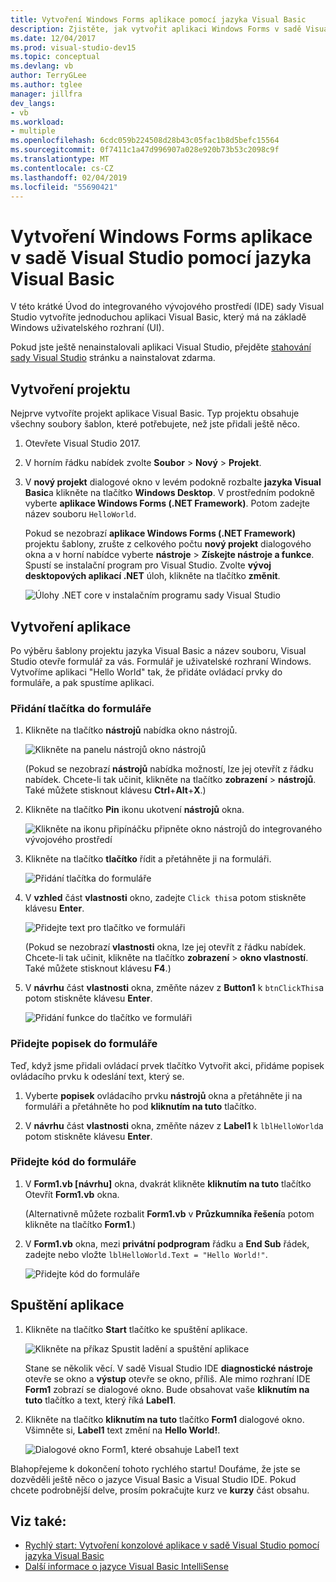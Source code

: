 ```yaml
---
title: Vytvoření Windows Forms aplikace pomocí jazyka Visual Basic
description: Zjistěte, jak vytvořit aplikaci Windows Forms v sadě Visual Studio pomocí jazyka Visual Basic, krok za krokem.
ms.date: 12/04/2017
ms.prod: visual-studio-dev15
ms.topic: conceptual
ms.devlang: vb
author: TerryGLee
ms.author: tglee
manager: jillfra
dev_langs:
- vb
ms.workload:
- multiple
ms.openlocfilehash: 6cdc059b224508d28b43c05fac1b8d5befc15564
ms.sourcegitcommit: 0f7411c1a47d996907a028e920b73b53c2098c9f
ms.translationtype: MT
ms.contentlocale: cs-CZ
ms.lasthandoff: 02/04/2019
ms.locfileid: "55690421"
---
```

# <a name="create-a-windows-forms-app-in-visual-studio-with-visual-basic"></a>Vytvoření Windows Forms aplikace v sadě Visual Studio pomocí jazyka Visual Basic

V této krátké Úvod do integrovaného vývojového prostředí (IDE) sady Visual Studio vytvoříte jednoduchou aplikaci Visual Basic, který má na základě Windows uživatelského rozhraní (UI).

Pokud jste ještě nenainstalovali aplikaci Visual Studio, přejděte [stahování sady Visual Studio](https://visualstudio.microsoft.com/downloads/?utm_medium=microsoft&utm_source=docs.microsoft.com&utm_campaign=inline+link&utm_content=download+vs2017) stránku a nainstalovat zdarma.

## <a name="create-a-project"></a>Vytvoření projektu

Nejprve vytvoříte projekt aplikace Visual Basic. Typ projektu obsahuje všechny soubory šablon, které potřebujete, než jste přidali ještě něco.

1. Otevřete Visual Studio 2017.

2. V horním řádku nabídek zvolte **Soubor** > **Nový** > **Projekt**.

3. V **nový projekt** dialogové okno v levém podokně rozbalte **jazyka Visual Basic**a klikněte na tlačítko **Windows Desktop**. V prostředním podokně vyberte **aplikace Windows Forms (.NET Framework)**. Potom zadejte název souboru `HelloWorld`.

     Pokud se nezobrazí **aplikace Windows Forms (.NET Framework)** projektu šablony, zrušte z celkového počtu **nový projekt** dialogového okna a v horní nabídce vyberte **nástroje**  >  **Získejte nástroje a funkce**. Spustí se instalační program pro Visual Studio. Zvolte **vývoj desktopových aplikací .NET** úloh, klikněte na tlačítko **změnit**.

     ![Úlohy .NET core v instalačním programu sady Visual Studio](../ide/media/install-dot-net-desktop-env.png)

## <a name="create-the-application"></a>Vytvoření aplikace

Po výběru šablony projektu jazyka Visual Basic a název souboru, Visual Studio otevře formulář za vás. Formulář je uživatelské rozhraní Windows. Vytvoříme aplikaci "Hello World" tak, že přidáte ovládací prvky do formuláře, a pak spustíme aplikaci.

### <a name="add-a-button-to-the-form"></a>Přidání tlačítka do formuláře

1. Klikněte na tlačítko **nástrojů** nabídka okno nástrojů.

     ![Klikněte na panelu nástrojů okno nástrojů](../ide/media/vb-toolbox-toolwindow.png)

     (Pokud se nezobrazí **nástrojů** nabídka možností, lze jej otevřít z řádku nabídek. Chcete-li tak učinit, klikněte na tlačítko **zobrazení** > **nástrojů**. Také můžete stisknout klávesu **Ctrl**+**Alt**+**X**.)

2. Klikněte na tlačítko **Pin** ikonu ukotvení **nástrojů** okna.

     ![Klikněte na ikonu připínáčku připněte okno nástrojů do integrovaného vývojového prostředí](../ide/media/vb-pin-the-toolbox-window.png)
3. Klikněte na tlačítko **tlačítko** řídit a přetáhněte ji na formuláři.

     ![Přidání tlačítka do formuláře](../ide/media/vb-add-a-button-to-form1.png)

4. V **vzhled** část **vlastnosti** okno, zadejte `Click this`a potom stiskněte klávesu **Enter**.

     ![Přidejte text pro tlačítko ve formuláři](../ide/media/vb-button-control-text.png)

     (Pokud se nezobrazí **vlastnosti** okna, lze jej otevřít z řádku nabídek. Chcete-li tak učinit, klikněte na tlačítko **zobrazení** > **okno vlastností**. Také můžete stisknout klávesu **F4**.)

5. V **návrhu** část **vlastnosti** okna, změňte název z **Button1** k `btnClickThis`a potom stiskněte klávesu **Enter**.

     ![Přidání funkce do tlačítko ve formuláři](../ide/media/vb-button-control-function.png)

### <a name="add-a-label-to-the-form"></a>Přidejte popisek do formuláře

Teď, když jsme přidali ovládací prvek tlačítko Vytvořit akci, přidáme popisek ovládacího prvku k odeslání text, který se.

1. Vyberte **popisek** ovládacího prvku **nástrojů** okna a přetáhněte ji na formuláři a přetáhněte ho pod **kliknutím na tuto** tlačítko.

2. V **návrhu** část **vlastnosti** okna, změňte název z **Label1** k `lblHelloWorld`a potom stiskněte klávesu **Enter**.

### <a name="add-code-to-the-form"></a>Přidejte kód do formuláře

1. V **Form1.vb &#91;návrhu&#93;**  okna, dvakrát klikněte **kliknutím na tuto** tlačítko Otevřít **Form1.vb** okna.

      (Alternativně můžete rozbalit **Form1.vb** v **Průzkumníka řešení**a potom klikněte na tlačítko **Form1**.)

2. V **Form1.vb** okna, mezi **privátní podprogram** řádku a **End Sub** řádek, zadejte nebo vložte `lblHelloWorld.Text = "Hello World!"`.

     ![Přidejte kód do formuláře](../ide/media/vb-add-code-to-the-form.png)

## <a name="run-the-application"></a>Spuštění aplikace

1. Klikněte na tlačítko **Start** tlačítko ke spuštění aplikace.

     ![Klikněte na příkaz Spustit ladění a spuštění aplikace](../ide/media/vb-click-start-hello-world.png)

   Stane se několik věcí. V sadě Visual Studio IDE **diagnostické nástroje** otevře se okno a **výstup** otevře se okno, příliš. Ale mimo rozhraní IDE **Form1** zobrazí se dialogové okno. Bude obsahovat vaše **kliknutím na tuto** tlačítko a text, který říká **Label1**.

2. Klikněte na tlačítko **kliknutím na tuto** tlačítko **Form1** dialogové okno. Všimněte si, **Label1** text změní na **Hello World!**.

    ![Dialogové okno Form1, které obsahuje Label1 text ](../ide/media/vb-form1-dialog-hello-world.png)

Blahopřejeme k dokončení tohoto rychlého startu! Doufáme, že jste se dozvěděli ještě něco o jazyce Visual Basic a Visual Studio IDE. Pokud chcete podrobnější delve, prosím pokračujte kurz ve **kurzy** část obsahu.

## <a name="see-also"></a>Viz také:

* [Rychlý start: Vytvoření konzolové aplikace v sadě Visual Studio pomocí jazyka Visual Basic](quickstart-visual-basic-console.md)
* [Další informace o jazyce Visual Basic IntelliSense](visual-basic-specific-intellisense.md)
